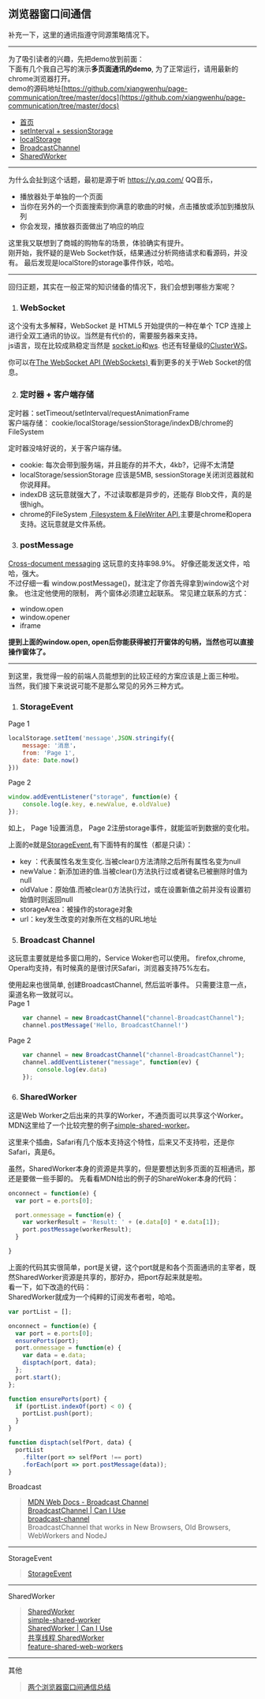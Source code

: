 ## 浏览器窗口间通信

补充一下，这里的通讯指遵守同源策略情况下。   

-------

为了吸引读者的兴趣，先把demo放到前面：   
下面有几个我自己写的演示**多页面通讯的demo**, 为了正常运行，请用最新的chrome浏览器打开。   
demo的源码地址[https://github.com/xiangwenhu/page-communication/tree/master/docs](https://github.com/xiangwenhu/page-communication/tree/master/docs)

* [首页](https://xiangwenhu.github.io/page-communication/)
* [setInterval + sessionStorage](https://xiangwenhu.github.io/page-communication/setInterval/index.html)
* [localStorage](https://xiangwenhu.github.io/page-communication/localStorage/index.html)
* [BroadcastChannel](https://xiangwenhu.github.io/page-communication/BroadcastChannel/index.html)
* [SharedWorker](https://xiangwenhu.github.io/page-communication/SharedWorker/index.html)

------

为什么会扯到这个话题，最初是源于听 https://y.qq.com/ QQ音乐，
*  播放器处于单独的一个页面 
*  当你在另外的一个页面搜索到你满意的歌曲的时候，点击播放或添加到播放队列
*  你会发现，播放器页面做出了响应的响应

这里我又联想到了商城的购物车的场景，体验确实有提升。   
刚开始，我怀疑的是Web Socket作妖，结果通过分析网络请求和看源码，并没有。 最后发现是localStore的storage事件作妖，哈哈。     

------
回归正题，其实在一般正常的知识储备的情况下，我们会想到哪些方案呢？

1. ### WebSocket
  这个没有太多解释，WebSocket 是 HTML5 开始提供的一种在单个 TCP 连接上进行全双工通讯的协议。当然是有代价的，需要服务器来支持。  
  js语言，现在比较成熟稳定当然是 [socket.io](https://github.com/socketio/socket.io)和[ws](https://github.com/websockets/ws). 也还有轻量级的[ClusterWS](https://github.com/ClusterWS/ClusterWS)。

你可以在[The WebSocket API (WebSockets)
](https://developer.mozilla.org/en-US/docs/Web/API/WebSockets_API)看到更多的关于Web Socket的信息。

2. ### 定时器 + 客户端存储

 定时器：setTimeout/setInterval/requestAnimationFrame    
 客户端存储： cookie/localStorage/sessionStorage/indexDB/chrome的FileSystem   

 定时器没啥好说的，关于客户端存储。
* cookie: 每次会带到服务端，并且能存的并不大，4kb?，记得不太清楚
* localStorage/sessionStorage 应该是5MB, sessionStorage关闭浏览器就和你说拜拜。
* indexDB 这玩意就强大了，不过读取都是异步的，还能存 Blob文件，真的是很high。
* chrome的FileSystem ,[Filesystem & FileWriter API](https://caniuse.com/#search=fileSystem),主要是chrome和opera支持。这玩意就是文件系统。



3.  ### postMessage
[Cross-document messaging](https://caniuse.com/#search=postMessage) 这玩意的支持率98.9%。 好像还能发送文件，哈哈，强大。   
不过仔细一看 window.postMessage()，就注定了你首先得拿到window这个对象。 也注定他使用的限制， 两个窗体必须建立起联系。 常见建立联系的方式：
* window.open
* window.opener
* iframe

**提到上面的window.open,  open后你能获得被打开窗体的句柄，当然也可以直接操作窗体了。**

-------------------

到这里，我觉得一般的前端人员能想到的比较正经的方案应该是上面三种啦。   
当然，我们接下来说说可能不是那么常见的另外三种方式。


1. ### StorageEvent
Page 1
```js
localStorage.setItem('message',JSON.stringify({
    message: '消息'，
    from: 'Page 1',
    date: Date.now()
}))
```

Page 2
```js
window.addEventListener("storage", function(e) {
    console.log(e.key, e.newValue, e.oldValue)
});
```
如上， Page 1设置消息， Page 2注册storage事件，就能监听到数据的变化啦。


上面的e就是[StorageEvent](https://developer.mozilla.org/en-US/docs/Web/API/StorageEvent),有下面特有的属性（都是只读）：
* key ：代表属性名发生变化.当被clear()方法清除之后所有属性名变为null
* newValue：新添加进的值.当被clear()方法执行过或者键名已被删除时值为null
* oldValue：原始值.而被clear()方法执行过，或在设置新值之前并没有设置初始值时则返回null
* storageArea：被操作的storage对象
* url：key发生改变的对象所在文档的URL地址


5. ### Broadcast Channel
这玩意主要就是给多窗口用的，Service Woker也可以使用。 firefox,chrome, Opera均支持，有时候真的是很讨厌Safari，浏览器支持75%左右。

使用起来也很简单, 创建BroadcastChannel, 然后监听事件。 只需要注意一点，渠道名称一致就可以。   
Page 1
```js
    var channel = new BroadcastChannel("channel-BroadcastChannel");
    channel.postMessage('Hello, BroadcastChannel!')
```
Page 2
```js
    var channel = new BroadcastChannel("channel-BroadcastChannel");
    channel.addEventListener("message", function(ev) {
        console.log(ev.data)
    });
```

6. ### SharedWorker
这是Web Worker之后出来的共享的Worker，不通页面可以共享这个Worker。  
MDN这里给了一个比较完整的例子[simple-shared-worker](https://github.com/mdn/simple-shared-worker)。   

这里来个插曲，Safari有几个版本支持这个特性，后来又不支持啦，还是你Safari，真是6。

虽然，SharedWorker本身的资源是共享的，但是要想达到多页面的互相通讯，那还是要做一些手脚的。
先看看MDN给出的例子的ShareWoker本身的代码：
```js
onconnect = function(e) {
  var port = e.ports[0];

  port.onmessage = function(e) {
    var workerResult = 'Result: ' + (e.data[0] * e.data[1]);
    port.postMessage(workerResult);
  }

}
```
上面的代码其实很简单，port是关键，这个port就是和各个页面通讯的主宰者，既然SharedWorker资源是共享的，那好办，把port存起来就是啦。   
看一下，如下改造的代码：    
SharedWorker就成为一个纯粹的订阅发布者啦，哈哈。
```js
var portList = [];

onconnect = function(e) {
  var port = e.ports[0];
  ensurePorts(port);
  port.onmessage = function(e) {
    var data = e.data;
    disptach(port, data);
  };
  port.start();
};

function ensurePorts(port) {
  if (portList.indexOf(port) < 0) {
    portList.push(port);
  }
}

function disptach(selfPort, data) {
  portList
    .filter(port => selfPort !== port)
    .forEach(port => port.postMessage(data));
}

```


Broadcast
>[MDN Web Docs - Broadcast Channel](https://developer.mozilla.org/en-US/docs/Web/API/BroadcastChannel)    
[BroadcastChannel | Can I Use](https://caniuse.com/#search=BroadcastChannel)    
[broadcast-channel](https://github.com/pubkey/broadcast-channel)    
 BroadcastChannel that works in New Browsers, Old Browsers, WebWorkers and NodeJ   
--------

StorageEvent   
>[StorageEvent](https://developer.mozilla.org/en-US/docs/Web/API/StorageEvent)  

------

SharedWorker

>[SharedWorker](https://developer.mozilla.org/en-US/docs/Web/API/SharedWorker)    
[simple-shared-worker](https://github.com/mdn/simple-shared-worker/blob/gh-pages/worker.js)     
[SharedWorker | Can I Use](https://caniuse.com/#search=SharedWorker)   
[共享线程 SharedWorker](https://blog.csdn.net/qq_38177681/article/details/82048895)   
[feature-shared-web-workers](https://webkit.org/status/#feature-shared-web-workers) 
------


其他
>[两个浏览器窗口间通信总结](https://segmentfault.com/a/1190000016927268)      
